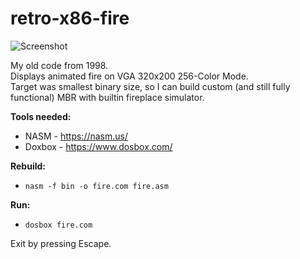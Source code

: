 # retro-x86-fire

![Screenshot](https://user-images.githubusercontent.com/30597915/155018655-c37e1d18-d7a9-4f4f-8bc9-06963c5c13e9.png)

My old code from 1998.  
Displays animated fire on VGA 320x200 256-Color Mode.  
Target was smallest binary size, so I can build custom (and still fully functional) MBR with builtin fireplace simulator.  

**Tools needed:**
- NASM - https://nasm.us/
- Doxbox - https://www.dosbox.com/

**Rebuild:**
- `nasm -f bin -o fire.com fire.asm`

**Run:**
- `dosbox fire.com`

Exit by pressing Escape.
